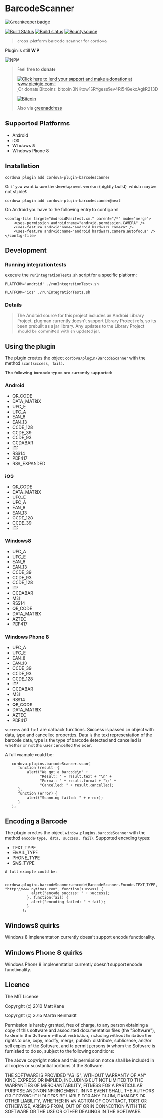 BarcodeScanner
==============

[![Greenkeeper badge](https://badges.greenkeeper.io/hypery2k/cordova-barcodescanner-plugin.svg)](https://greenkeeper.io/)

[![Build Status](https://travis-ci.org/hypery2k/cordova-barcodescanner-plugin.svg?branch=master)](https://travis-ci.org/hypery2k/cordova-barcodescanner-plugin) [![Build status](https://ci.appveyor.com/api/projects/status/298mrueury1ntrf4?svg=true)](https://ci.appveyor.com/project/hypery2k/cordova-barcodescanner-plugin)
 [![Bountysource](https://www.bountysource.com/badge/tracker?tracker_id=12908089)](https://www.bountysource.com/trackers/12908089-hypery2k-cordova-barcodescanner-plugin?utm_source=12908089&utm_medium=shield&utm_campaign=TRACKER_BADGE)

> cross-platform barcode scanner for cordova


Plugin is still **WIP**

[![NPM](https://nodei.co/npm/cordova-plugin-barcodescanner.png?downloads=true&downloadRank=true&stars=true)](https://nodei.co/npm/cordova-plugin-barcodescanner/)

<a name="donation"></a>
> Feel free to **donate**
>
> <a href='http://www.pledgie.com/campaigns/33053'><img alt='Click here to lend your support and make a donation at www.pledgie.com !' src='http://www.pledgie.com/campaigns/33053.png?skin_name=chrome' border='0' /></a>
> <a target="_blank" href="https://www.paypal.com/cgi-bin/webscr?cmd=_s-xclick&hosted_button_id=AGPGLZYNV6Y5S">
> <img alt="" border="0" src="https://www.paypalobjects.com/de_DE/DE/i/btn/btn_donateCC_LG.gif"/>
> </img></a>
> Or donate Bitcoins: bitcoin:3NKtxw1SRYgess5ev4Ri54GekoAgkR213D
>
> [![Bitcoin](https://martinreinhardt-online.de/bitcoin.png)](bitcoin:3NKtxw1SRYgess5ev4Ri54GekoAgkR213D)
>
> Also via [greenaddress](https://greenaddress.it/pay/GA3ZPfh7As3Gc2oP6pQ1njxMij88u/)

## Supported Platforms

- Android
- iOS
- Windows 8
- Windows Phone 8


## Installation

```
cordova plugin add cordova-plugin-barcodescanner
```
Or if you want to use the development version (nightly build), which maybe not stable!:

```
cordova plugin add cordova-plugin-barcodescanner@next
```

On Android you have to the following entry to config.xml

```
<config-file target="AndroidManifest.xml" parent="/*" mode="merge">
    <uses-permission android:name="android.permission.CAMERA" />
    <uses-feature android:name="android.hardware.camera" />
    <uses-feature android:name="android.hardware.camera.autofocus" />
</config-file>
```

## Development

### Running integration tests

execute the `runIntegrationTests.sh` script for a specific platform:

```
PLATFORM='android' ./runIntegrationTests.sh
```

```
PLATFORM='ios' ./runIntegrationTests.sh
```

### Details


>The Android source for this project includes an Android Library Project.
plugman currently doesn't support Library Project refs, so its been
prebuilt as a jar library. Any updates to the Library Project should be
committed with an updated jar.

## Using the plugin ##
The plugin creates the object `cordova/plugin/BarcodeScanner` with the method `scan(success, fail)`.

The following barcode types are currently supported:
### Android

* QR_CODE
* DATA_MATRIX
* UPC_E
* UPC_A
* EAN_8
* EAN_13
* CODE_128
* CODE_39
* CODE_93
* CODABAR
* ITF
* RSS14
* PDF417
* RSS_EXPANDED

### iOS

* QR_CODE
* DATA_MATRIX
* UPC_E
* UPC_A
* EAN_8
* EAN_13
* CODE_128
* CODE_39
* ITF

### Windows8

* UPC_A
* UPC_E
* EAN_8
* EAN_13
* CODE_39
* CODE_93
* CODE_128
* ITF
* CODABAR
* MSI
* RSS14
* QR_CODE
* DATA_MATRIX
* AZTEC
* PDF417

### Windows Phone 8

* UPC_A
* UPC_E
* EAN_8
* EAN_13
* CODE_39
* CODE_93
* CODE_128
* ITF
* CODABAR
* MSI
* RSS14
* QR_CODE
* DATA_MATRIX
* AZTEC
* PDF417

`success` and `fail` are callback functions. Success is passed an object with data, type and cancelled properties. Data is the text representation of the barcode data, type is the type of barcode detected and cancelled is whether or not the user cancelled the scan.

A full example could be:
```
   cordova.plugins.barcodeScanner.scan(
      function (result) {
          alert("We got a barcode\n" +
                "Result: " + result.text + "\n" +
                "Format: " + result.format + "\n" +
                "Cancelled: " + result.cancelled);
      },
      function (error) {
          alert("Scanning failed: " + error);
      }
   );
```

## Encoding a Barcode ##
The plugin creates the object `window.plugins.barcodeScanner` with the method `encode(type, data, success, fail)`.
Supported encoding types:

* TEXT_TYPE
* EMAIL_TYPE
* PHONE_TYPE
* SMS_TYPE

```
A full example could be:

   cordova.plugins.barcodeScanner.encode(BarcodeScanner.Encode.TEXT_TYPE, "http://www.nytimes.com", function(success) {
            alert("encode success: " + success);
          }, function(fail) {
            alert("encoding failed: " + fail);
          }
        );
```

## Windows8 quirks ##
Windows 8 implenemtation currently doesn't support encode functionality.

## Windows Phone 8 quirks ##
Windows Phone 8 implenemtation currently doesn't support encode functionality.


## Licence ##

The MIT License

Copyright (c) 2010 Matt Kane

Copyright (c) 2015 Martin Reinhardt

Permission is hereby granted, free of charge, to any person obtaining a copy
of this software and associated documentation files (the "Software"), to deal
in the Software without restriction, including without limitation the rights
to use, copy, modify, merge, publish, distribute, sublicense, and/or sell
copies of the Software, and to permit persons to whom the Software is
furnished to do so, subject to the following conditions:

The above copyright notice and this permission notice shall be included in
all copies or substantial portions of the Software.

THE SOFTWARE IS PROVIDED "AS IS", WITHOUT WARRANTY OF ANY KIND, EXPRESS OR
IMPLIED, INCLUDING BUT NOT LIMITED TO THE WARRANTIES OF MERCHANTABILITY,
FITNESS FOR A PARTICULAR PURPOSE AND NONINFRINGEMENT. IN NO EVENT SHALL THE
AUTHORS OR COPYRIGHT HOLDERS BE LIABLE FOR ANY CLAIM, DAMAGES OR OTHER
LIABILITY, WHETHER IN AN ACTION OF CONTRACT, TORT OR OTHERWISE, ARISING FROM,
OUT OF OR IN CONNECTION WITH THE SOFTWARE OR THE USE OR OTHER DEALINGS IN
THE SOFTWARE.

